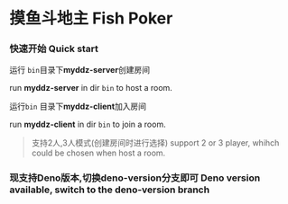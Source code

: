 # 摸鱼斗地主 Fish Poker

### 快速开始 Quick start
运行 <code>bin</code>目录下**myddz-server**创建房间

run **myddz-server** in dir <code>bin</code> to host a room.

运行<code>bin</code> 目录下**myddz-client**加入房间

run **myddz-client** in dir <code>bin</code> to join a room.

> 支持2人,3人模式(创建房间时进行选择)
> support 2 or 3 player, whihch could be chosen when host a room.

### 现支持Deno版本,切换deno-version分支即可 Deno version available, switch to the deno-version branch
